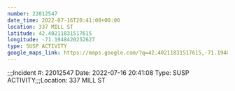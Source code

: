 ```yaml
---
number: 22012547
date_time: 2022-07-16T20:41:08+00:00
location: 337 MILL ST
latitude: 42.40211831517615
longitude: -71.1948420252627
type: SUSP ACTIVITY
google_maps_link: https://maps.google.com/?q=42.40211831517615,-71.1948420252627
---
```


;;;Incident #: 22012547  Date: 2022-07-16 20:41:08   Type: SUSP ACTIVITY;;;Location: 337 MILL ST
